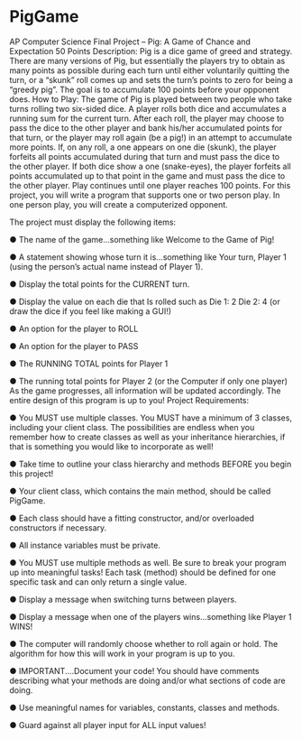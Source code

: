 # PigGame
AP Computer Science
Final Project – Pig: A Game of Chance and Expectation 50 Points
  Description:
 Pig is a dice game of greed and strategy. There are many versions of Pig, but essentially the players try to obtain as many points as possible during each turn until either voluntarily quitting the turn, or a “skunk” roll comes up and sets the turn’s points to zero for being a “greedy pig”. The goal is to accumulate 100 points before your opponent does.
How to Play:
The game of Pig is played between two people who take turns rolling two six-sided dice. A player rolls both dice and accumulates a running sum for the current turn.
After each roll, the player may choose to pass the dice to the other player and bank his/her accumulated points for that turn, or the player may roll again (be a pig!) in an attempt to accumulate more points.
If, on any roll, a one appears on one die (skunk), the player forfeits all points accumulated during that turn and must pass the dice to the other player.
If both dice show a one (snake-eyes), the player forfeits all points accumulated up to that point in the game and must pass the dice to the other player.
Play continues until one player reaches 100 points.
For this project, you will write a program that supports one or two person play. In one person play, you will create a computerized opponent.
    
 The project must display the following items:

● The name of the game...something like Welcome to the Game of Pig!

● A statement showing whose turn it is...something like Your turn, Player 1 (using the
 person’s actual name instead of Player 1).

● Display the total points for the CURRENT turn.

● Display the value on each die that Is rolled such as Die 1: 2
Die 2: 4 (or draw the dice if you
feel like making a GUI!)

● An option for the player to ROLL

● An option for the player to PASS

● The RUNNING TOTAL points for Player 1

● The running total points for Player 2 (or the Computer if only one player)
As the game progresses, all information will be updated accordingly.
The entire design of this program is up to you!
Project Requirements:

● You MUST use multiple classes. You MUST have a minimum of 3 classes, including your client class. The possibilities are endless when you remember how to create classes as well as your inheritance hierarchies, if that is something you would like to incorporate as well!

● Take time to outline your class hierarchy and methods BEFORE you begin this project!

● Your client class, which contains the main method, should be called PigGame.

● Each class should have a fitting constructor, and/or overloaded constructors if necessary.

● All instance variables must be private.

● You MUST use multiple methods as well. Be sure to break your program up into meaningful tasks! Each task (method) should be defined for one specific task and can only return a single value.

● Display a message when switching turns between players.

● Display a message when one of the players wins...something like Player 1 WINS!

● The computer will randomly choose whether to roll again or hold. The algorithm for how this will work in your program is up to you.

● IMPORTANT....Document your code! You should have comments describing what your methods are doing and/or what sections of code are doing.
    
  ● Use meaningful names for variables, constants, classes and methods.

● Guard against all player input for ALL input values!

